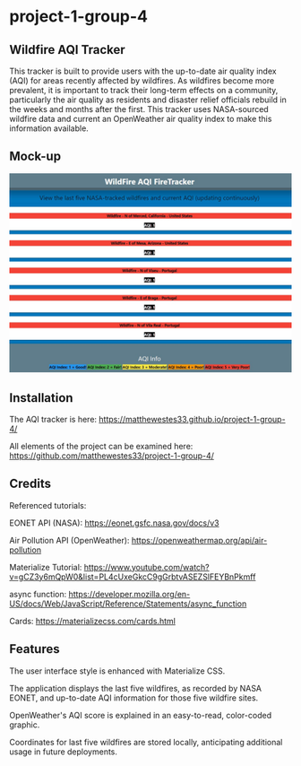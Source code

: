 # project-1-group-4

## Wildfire AQI Tracker

This tracker is built to provide users with the up-to-date air quality index (AQI) for areas recently affected by wildfires. As wildfires become more prevalent, it is important to track their long-term effects on a community, particularly the air quality as residents and disaster relief officials rebuild in the weeks and months after the first. This tracker uses NASA-sourced wildfire data and current an OpenWeather air quality index to make this information available.

## Mock-up

![Wildfire AQI tracker.](/images/tracker.jpg)

## Installation

The AQI tracker is here: https://matthewestes33.github.io/project-1-group-4/

All elements of the project can be examined here: https://github.com/matthewestes33/project-1-group-4/

## Credits

Referenced tutorials:

EONET API (NASA): https://eonet.gsfc.nasa.gov/docs/v3

Air Pollution API (OpenWeather): https://openweathermap.org/api/air-pollution 

Materialize Tutorial: https://www.youtube.com/watch?v=gCZ3y6mQpW0&list=PL4cUxeGkcC9gGrbtvASEZSlFEYBnPkmff

async function: https://developer.mozilla.org/en-US/docs/Web/JavaScript/Reference/Statements/async_function

Cards: https://materializecss.com/cards.html

## Features

The user interface style is enhanced with Materialize CSS.

The application displays the last five wildfires, as recorded by NASA EONET, and up-to-date AQI information for those five wildfire sites. 

OpenWeather's AQI score is explained in an easy-to-read, color-coded graphic. 

Coordinates for last five wildfires are stored locally, anticipating additional usage in future deployments. 